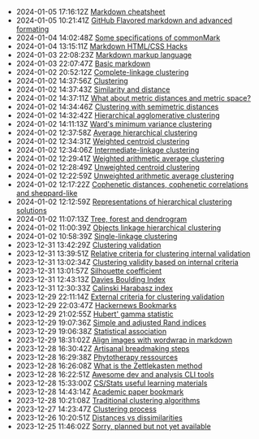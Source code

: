 * 2024-01-05 17:16:12Z [Markdown cheatsheet](../45)
* 2024-01-05 10:21:41Z [GitHub Flavored markdown and advanced formating](../43)
* 2024-01-04 14:02:48Z [Some specifications of commonMark ](../42)
* 2024-01-04 13:15:11Z [Markdown HTML/CSS Hacks](../44)
* 2024-01-03 22:08:23Z [Markdown markup language](../40)
* 2024-01-03 22:07:47Z [Basic markdown](../41)
* 2024-01-02 20:52:12Z [Complete-linkage clustering](../30)
* 2024-01-02 14:37:56Z [Clustering](../5)
* 2024-01-02 14:37:43Z [Similarity and distance](../3)
* 2024-01-02 14:37:11Z [What about metric distances and metric space?](../16)
* 2024-01-02 14:34:46Z [Clustering with semimetric distances](../17)
* 2024-01-02 14:32:42Z [Hierarchical agglomerative clustering](../32)
* 2024-01-02 14:11:13Z [Ward's minimum variance clustering](../39)
* 2024-01-02 12:37:58Z [Average hierarchical clustering](../34)
* 2024-01-02 12:34:31Z [Weighted centroid clustering](../38)
* 2024-01-02 12:34:06Z [Intermediate-linkage clustering](../31)
* 2024-01-02 12:29:41Z [Weighted arithmetic average clustering](../36)
* 2024-01-02 12:28:49Z [Unweighted centroid clustering](../37)
* 2024-01-02 12:22:59Z [Unweighted arithmetic average clustering](../35)
* 2024-01-02 12:17:22Z [Cophenetic distances, cophenetic correlations and sheppard-like](../23)
* 2024-01-02 12:12:59Z [Representations of hierarchical clustering solutions](../33)
* 2024-01-02 11:07:13Z [Tree, forest and dendrogram](../18)
* 2024-01-02 11:00:39Z [Objects linkage hierarchical clustering](../28)
* 2024-01-02 10:58:39Z [Single-linkage clustering](../29)
* 2023-12-31 13:42:29Z [Clustering validation](../9)
* 2023-12-31 13:39:51Z [Relative criteria for clustering internal validation](../27)
* 2023-12-31 13:02:34Z [Clustering validity based on internal criteria](../10)
* 2023-12-31 13:01:57Z [Silhouette coefficient](../26)
* 2023-12-31 12:43:13Z [Davies Boulding Index](../25)
* 2023-12-31 12:30:33Z [Calinski Harabasz index](../24)
* 2023-12-29 22:11:14Z [External criteria for clustering validation](../20)
* 2023-12-29 22:03:47Z [Hackernews Bookmarks](../8)
* 2023-12-29 21:02:55Z [Hubert' gamma statistic](../22)
* 2023-12-29 19:07:36Z [Simple and adjusted Rand indices](../21)
* 2023-12-29 19:06:38Z [Statistical association](../2)
* 2023-12-29 18:31:02Z [Align images with wordwrap in markdown](../19)
* 2023-12-28 16:30:42Z [Artisanal breadmaking steps](../15)
* 2023-12-28 16:29:38Z [Phytotherapy ressources](../14)
* 2023-12-28 16:26:08Z [What is the Zettlekasten method](../1)
* 2023-12-28 16:22:51Z [Awesome dev and analysis CLI tools](../13)
* 2023-12-28 15:33:00Z [CS/Stats useful learning materials](../12)
* 2023-12-28 14:43:14Z [Academic paper bookmark](../11)
* 2023-12-28 10:21:08Z [Traditional clustering algorithms](../7)
* 2023-12-27 14:23:47Z [Clustering process](../6)
* 2023-12-26 10:20:51Z [Distances vs dissimilarities](../4)
* 2023-12-25 11:46:02Z [Sorry, planned but not yet available](../0)
